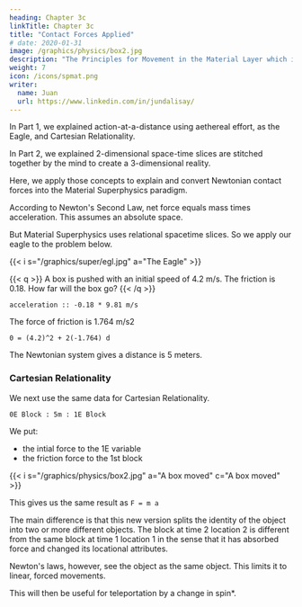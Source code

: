 ```yaml
---
heading: Chapter 3c
linkTitle: Chapter 3c
title: "Contact Forces Applied"
# date: 2020-01-31
image: /graphics/physics/box2.jpg
description: "The Principles for Movement in the Material Layer which is the lowest and crudest layer"
weight: 7
icon: /icons/spmat.png
writer:
  name: Juan
  url: https://www.linkedin.com/in/jundalisay/
---
```


<!-- - If Qost A has an inherent quality that is 100 units repulsive to Qost B, then the spacetime between them might be 100 distance-units per 1 unit of time-perception. 
- But if Qost C is only 50 units repulsive, then Qost C will be 50 units away from Qost B at the same time. 
- This would show Qost A moving faster away from Qost B than Qost C. 
  - In Physics, this manifests as it having a red-shift which will indicate a growing distance. -->


In Part 1, we explained action-at-a-distance using aethereal effort, as the Eagle, and Cartesian Relationality. 

In Part 2, we explained 2-dimensional space-time slices are stitched together by the mind to create a 3-dimensional reality. 

Here, we apply those concepts to explain and convert Newtonian contact forces into the Material Superphysics paradigm. 

According to Newton's Second Law, net force equals mass times acceleration. This assumes an absolute space. 

But Material Superphysics uses relational spacetime slices. So we apply our eagle to the problem below.

{{< i s="/graphics/super/egl.jpg" a="The Eagle" >}}


{{< q >}}
A box is pushed with an initial speed of 4.2 m/s. The friction is 0.18. How far will the box go?
{{< /q >}}

```
acceleration :: -0.18 * 9.81 m/s
```

The force of friction is 1.764 m/s2

```
0 = (4.2)^2 + 2(-1.764) d
```

The Newtonian system gives a distance is 5 meters. 


### Cartesian Relationality

We next use the same data for Cartesian Relationality.

```
0E Block : 5m : 1E Block 
```

We put:
- the intial force to the 1E variable
- the friction force to the 1st block 

{{< i s="/graphics/physics/box2.jpg" a="A box moved" c="A box moved" >}}


<!-- We then apply the formula to a 50 kg block pushed forward accelerating constantly at 1 m/s{{< s v="2" >}}

```elixir
F = Gm2 [GP second] - Gm1 [GP second]
```

```elixir
50N = 100N - 50N
``` -->

This gives us the same result as `F = m a`

The main difference is that this new version splits the identity of the object into two or more different objects. The block at time 2 location 2 is different from the same block at time 1 location 1 in the sense that it has absorbed force and changed its locational attributes.

Newton's laws, however, see the object as the same object. This limits it to linear, forced movements.

This will then be useful for teleportation by a change in spin*.

<!-- It focuses on the journey and not the destination.   -->

<!-- Metaphysically:
- the Kepler tensor represents the Yang or Shiva
- the limiter represents the Yin or Shakti
- the `G` represents dharma, which is Yang-Shiva when confined by Yin-Shakti -->

<!-- - From the perspective of planets, the limiter takes the form of Newton's `G`, which leads to `g` when two masses are added 
- From the perspective of light, the limiter takes the form of Einstein's `c`, which leads to relative space versus time when "reference frames" are added
- From the perspective of galaxies, the limiter takes the form of an aethereal "dark matter", which leads to "dark energy" when red shift is added

Thus, the limiter harmonizes the theories of Pythagoras, Newton, Einstein, and Descartes -->



<!-- - From the perspective of planets, the limiter takes the form of Newton's `G`, which leads to `g` when two masses are added 
- From the perspective of light, the limiter takes the form of Einstein's `c`, which leads to relative space versus time when "reference frames" are added
- From the perspective of galaxies, the limiter takes the form of an aethereal "dark matter", which leads to "dark energy" when red shift is added

Thus, the limiter harmonizes the theories of Pythagoras, Newton, Einstein, and Descartes
 -->
